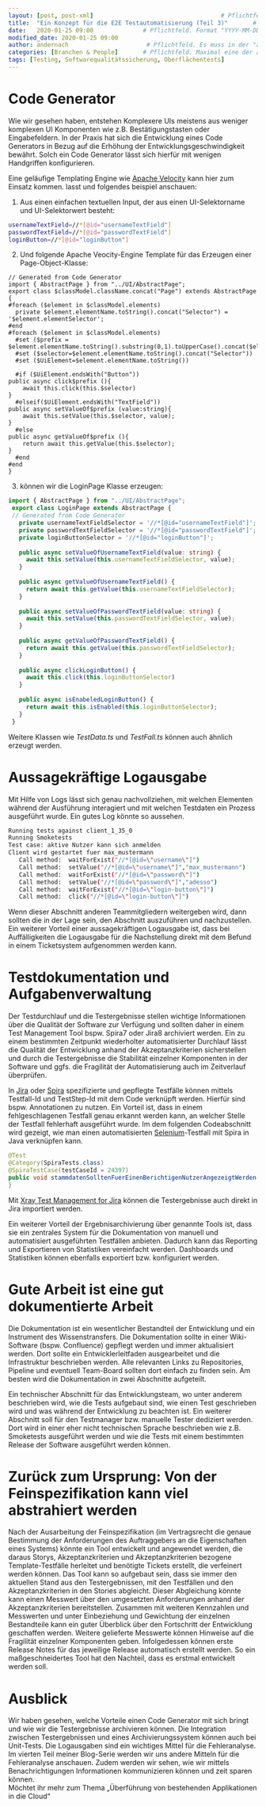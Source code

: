 ```yaml
---
layout: [post, post-xml]                                    # Pflichtfeld. Nicht ändern!
title:  "Ein Konzept für die E2E Testautomatisierung (Teil 3)"       # Pflichtfeld. Bitte einen Titel für den Blog Post angeben.
date:   2020-01-25 09:00              # Pflichtfeld. Format "YYYY-MM-DD HH:MM". Muss für Veröffentlichung in der Vergangenheit liegen. (Für Preview egal)
modified_date: 2020-01-25 09:00
author: andernach                      # Pflichtfeld. Es muss in der "authors.yml" einen Eintrag mit diesem Namen geben.
categories: [Branchen & People]       # Pflichtfeld. Maximal eine der angegebenen Kategorien verwenden.
tags: [Testing, Softwarequalitätssicherung, Oberflächentests]                       # Optional.
---
```

# Code Generator

Wie wir gesehen haben, entstehen Komplexere UIs meistens aus weniger komplexen UI Komponenten wie z.B. Bestätigungstasten oder Eingabefeldern.
In der Praxis hat sich die Entwicklung eines Code Generators in Bezug auf die Erhöhung der Entwicklungsgeschwindigkeit bewährt.
Solch ein Code Generator lässt sich hierfür mit wenigen Handgriffen konfigurieren. 

Eine geläufige Templating Engine wie [Apache Velocity](https://velocity.apache.org/) kann hier zum Einsatz kommen.
lasst und folgendes beispiel anschauen:
1. Aus einen einfachen textuellen Input, der aus einen UI-Selektorname und UI-Selektorwert besteht:
 ```bash
usernameTextField=//*[@id="usernameTextField"]
passwordTextField=//*[@id="passwordTextField"]
loginButton=//*[@id="loginButton"]
```
2. Und folgende Apache Veocity-Engine Template für das Erzeugen einer Page-Object-Klasse:

```
// Generated from Code Generator
import { AbstractPage } from "../UI/AbstractPage";
export class $classModel.className.concat("Page") extends AbstractPage {
#foreach ($element in $classModel.elements)
  private $element.elementName.toString().concat("Selector") = '$element.elementSelector';
#end
#foreach ($element in $classModel.elements)
  #set ($prefix = $element.elementName.toString().substring(0,1).toUpperCase().concat($element.elementName.toString().substring(1)))
  #set ($selector=$element.elementName.toString().concat("Selector"))
  #set ($UiElement=$element.elementName.toString())

  #if ($UiElement.endsWith("Button"))
public async click$prefix (){
    await this.click(this.$selector)
}
  #elseif($UiElement.endsWith("TextField"))
public async setValueOf$prefix (value:string){
    await this.setValue(this.$selector, value);
}
  #else
public async getValueOf$prefix (){
    return await this.getValue(this.$selector);
}
  #end
#end
}
```

3. können wir die LoginPage Klasse erzeugen:

```typescript
import { AbstractPage } from "../UI/AbstractPage";
 export class LoginPage extends AbstractPage {
 // Generated from Code Generator
   private usernameTextFieldSelector = '//*[@id="usernameTextField"]';
   private passwordTextFieldSelector = '//*[@id="passwordTextField"]';
   private loginButtonSelector = '//*[@id="loginButton"]';
 
   public async setValueOfUsernameTextField(value: string) {
     await this.setValue(this.usernameTextFieldSelector, value);
   }
 
   public async getValueOfUsernameTextField() {
     return await this.getValue(this.usernameTextFieldSelector);
   }
 
   public async setValueOfPasswordTextField(value: string) {
     await this.setValue(this.passwordTextFieldSelector, value);
   }
 
   public async getValueOfPasswordTextField() {
     return await this.getValue(this.passwordTextFieldSelector);
   }
  
   public async clickLoginButton() {
     await this.click(this.loginButtonSelector)
   }
 
   public async isEnabeledLoginButton() {
     return await this.isEnabled(this.loginButtonSelector);
   }
 }
```
Weitere Klassen wie *TestData.ts* und *TestFall.ts* können auch ähnlich erzeugt werden.
   
# Aussagekräftige Logausgabe

Mit Hilfe von Logs lässt sich genau nachvollziehen,  mit welchen Elementen während der Ausführung interagiert und mit welchen Testdaten ein Prozess ausgeführt wurde.
Ein gutes Log könnte so aussehen. 
```bash
Running tests against client_1_35_0
Running Smoketests
Test case: aktive Nutzer kann sich anmelden
Client wird gestartet fuer max_mustermann
   Call method:  waitForExist("//*[@id=\"username\"]")
   Call method:  setValue("//*[@id=\"username\"]","max_mustermann")
   Call method:  waitForExist("//*[@id=\"password\"]")
   Call method:  setValue("//*[@id=\"password\"]","adesso")
   Call method:  waitForExist("//*[@id=\"login-button\"]")
   Call method:  click("//*[@id=\"login-button\"]")
```

Wenn dieser Abschnitt anderen Teammitgliedern weitergeben wird, dann sollten die in der Lage sein, den Abschnitt auszuführen und nachzustellen.
Ein weiterer Vorteil einer aussagekräftigen Logausgabe ist, dass bei Auffälligkeiten die Logausgabe für die Nachstellung direkt mit dem Befund in einem Ticketsystem aufgenommen werden kann.

# Testdokumentation und Aufgabenverwaltung

Der Testdurchlauf und die Testergebnisse stellen wichtige Informationen über die Qualität der Software zur Verfügung und sollten daher in einem Test Management Tool bspw. Spira7 oder Jira8  archiviert werden.
Ein zu einem bestimmten Zeitpunkt wiederholter automatisierter Durchlauf lässt die Qualität der Entwicklung anhand der Akzeptanzkriterien sicherstellen  und durch die Testergebnisse die Stabilität einzelner Komponenten in der Software und ggfs. die Fragilität der Automatisierung auch im Zeitverlauf überprüfen. 

In [Jira](https://www.atlassian.com/de/software/jira) oder [Spira](https://www.inflectra.com/SpiraTest/) spezifizierte und gepflegte Testfälle können mittels Testfall-Id und TestStep-Id mit dem Code verknüpft werden.
Hierfür sind bspw. Annotationen zu nutzen.
Ein Vorteil ist, dass in einem fehlgeschlagenen Testfall genau erkannt werden kann, an welcher Stelle der Testfall fehlerhaft ausgeführt wurde.
Im dem folgenden Codeabschnitt wird gezeigt, wie man einen automatisierten [Selenium](https://selenium.dev/)-Testfall mit Spira in Java verknüpfen kann.
```java
@Test
@Category(SpiraTests.class)
@SpiraTestCase(testCaseId = 24397)
public void stammdatenSolltenFuerEinenBerichtigenNutzerAngezeigtWerden() {
} 
```
Mit [Xray Test Management for Jira](https://marketplace.atlassian.com/apps/1211769/xray-test-management-for-jira?hosting=cloud&tab=overview) können die Testergebnisse auch direkt in Jira importiert werden.


Ein weiterer Vorteil der Ergebnisarchivierung über genannte Tools ist, dass sie ein zentrales System für die Dokumentation von manuell und automatisiert ausgeführten Testfällen anbieten.
Dadurch kann das Reporting und Exportieren von Statistiken vereinfacht werden.
Dashboards und Statistiken können ebenfalls exportiert bzw. konfiguriert werden. 

# Gute Arbeit ist eine gut dokumentierte Arbeit 

Die Dokumentation ist ein wesentlicher Bestandteil der Entwicklung und ein Instrument des Wissenstransfers.
Die Dokumentation sollte in einer Wiki-Software (bspw. Confluence) gepflegt werden und immer aktualisiert werden.
Dort sollte ein Entwicklerleitfaden ausgearbeitet und die Infrastruktur beschrieben werden.
Alle relevanten Links zu Repositories, Pipeline und eventuell Team-Board sollten dort einfach zu finden sein.
Am besten wird die Dokumentation in zwei Abschnitte aufgeteilt.


Ein technischer Abschnitt für das Entwicklungsteam, wo unter anderem beschrieben wird, wie die Tests aufgebaut sind, wie einen Test geschrieben wird und was während der Entwicklung zu beachten ist. 
Ein weiterer Abschnitt soll für den Testmanager bzw. manuelle Tester dediziert werden.
Dort wird in einer eher nicht technischen Sprache beschrieben wie z.B. Smoketests ausgeführt werden und wie die Tests mit einem bestimmten Release der Software ausgeführt werden können. 

# Zurück zum Ursprung: Von der Feinspezifikation kann viel abstrahiert werden 

Nach der Ausarbeitung der Feinspezifikation (im Vertragsrecht die genaue Bestimmung der Anforderungen des Auftraggebers an die Eigenschaften eines Systems) könnte ein Tool entwickelt und angewendet werden, die daraus Storys, Akzeptanzkriterien und Akzeptanzkriterien bezogene Template-Testfälle herleitet und benötigte Tickets erstellt, die verfeinert werden können. 
Das Tool kann so aufgebaut sein, dass sie immer den aktuellen Stand aus den Testergebnissen, mit den Testfällen und den Akzeptanzkriterien in den Stories abgleicht.
Dieser Abgleichung könnte kann einen Messwert über den umgesetzten Anforderungen anhand der Akzeptanzkriterien bereitstellen.
Zusammen mit weiteren Kennzahlen und Messwerten und unter  Einbeziehung und Gewichtung der einzelnen Bestandteile kann ein guter Überblick über den Fortschritt der Entwicklung  geschaffen werden.
Weitere gelieferte Messwerte können Hinweise auf die Fragilität einzelner Komponenten geben.
Infolgedessen können erste Release Notes für das jeweilige Release automatisch erstellt werden. 
So ein maßgeschneidertes Tool hat den Nachteil, dass es erstmal entwickelt werden soll.
 
 
# Ausblick

Wir haben gesehen, welche Vorteile einen Code Generator mit sich bringt und wie wir die Testergebnisse archivieren können.
Die Integration zwischen Testergebnissen und eines Archivierungssystem können auch bei Unit-Tests.
Die Logausgaben sind ein wichtiges Mittel für die Fehleranalyse.
Im vierten Teil meiner Blog-Serie werden wir uns andere Mitteln für die Fehleranalyse anschauen. 
Zudem werden wir sehen, wie wir mittels Benachrichtigungen Informationen kommunizieren können und zeit sparen können.  
Möchtet ihr mehr zum Thema „Überführung von bestehenden Applikationen in die Cloud“
